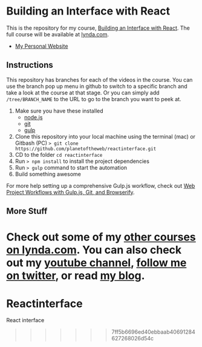 # Building an Interface with React
This is the repository for my course, [Building an Interface with React](). The full course will be available at [lynda.com](http://lynda.com).
- [My Personal Website](http://raybo.org)


## Instructions
This repository has branches for each of the videos in the course. You can use the branch pop up menu in github to switch to a specific branch and take a look at the course at that stage. Or you can simply add `/tree/BRANCH_NAME` to the URL to go to the branch you want to peek at.

1. Make sure you have these installed
	- [node.js](http://nodejs.org/)
	- [git](http://git-scm.com/)
	- [gulp](http://gulpjs.com/)
2. Clone this repository into your local machine using the terminal (mac) or Gitbash (PC) `> git clone https://github.com/planetoftheweb/reactinterface.git`
3. CD to the folder `cd reactinterface`
4. Run `> npm install` to install the project dependencies
5. Run `> gulp` command to start the automation
6. Build something awesome

For more help setting up a comprehensive Gulp.js workflow, check out [Web Project Workflows with Gulp.js, Git, and Browserify](http://www.lynda.com/Web-Web-Design-tutorials/Web-Project-Workflows-Gulpjs-Git-Browserify/154416-2.html).

## More Stuff
Check out some of my [other courses on lynda.com](http://lynda.com/rayvillalobos). You can also check out my [youtube channel](http://youtube.com/planetoftheweb), [follow me on twitter](http://twitter.com/planetoftheweb), or read [my blog](http://raybo.org).
=======
# Reactinterface
React interface
>>>>>>> 7ff5b6696ed40ebbaab40691284627268026d54c
